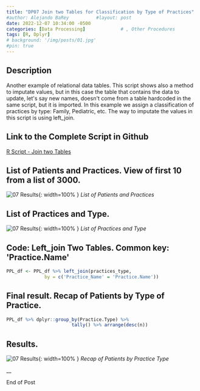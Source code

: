 ```yaml
---
title: "DP07 Join two Tables for Classification by Type of Practices"      # subtitle: "Description of R Scripts for data processing."
#author: Alejando BaRey          #layout: post
date: 2022-12-07 10:34:00 -0500
categories: [Data Processing]             # , Other Procedures
tags: [R, Dplyr]
# background: '/img/posts/01.jpg'
#pin: true
---
```


## Description

Another example of relational data tables. This script shows also a method to imputate values, but in this case the table that contains the data to update, let's say new names, doesn't come from a table hardcoded in the same script, but it is imported. In this example we assign a classification of practices by type: Family, Pediatric, etc. The way to imputate the values in this script is using left_join.

## Link to the Complete Script in Github
[R Script - Join two Tables](https://github.com/albarey33/Data_Analysis_R/blob/main/07%20Join%20two%20Tables%20for%20Classification%20by%20Type%20of%20Practices.R)


## List of Patients and Practices. View of first 10 from a list of 3000.
![07 Results](/images/DataProcess/07_First_10_Pts_w_Practices_Previous.PNG){: width=100% }   <!--# {: width="550" height="350" }-->
_List of Patients and Practices_

## List of Practices and Type.
![07 Results](/images/DataProcess/07_First_10_Practices_with_Type.PNG){: width=100% }   <!--# {: width="550" height="350" }-->
_List of Practices and Type_

## Code: Left_join Two Tables. Common key: 'Practice.Name'
```R
PPL_df <- PPL_df %>% left_join(practices_type, 
              by = c('Practice_Name' = 'Practice.Name'))
```

## Final result. Recap of Patients by Type of Practice.

```R
PPL_df %>% dplyr::group_by(Practice.Type) %>% 
                        tally() %>% arrange(desc(n))
```
## Results.
![07 Results](/images/DataProcess/07_Final_Count_of_Patient_by_Type_of_Practice.PNG){: width=100% }   <!--# {: width="550" height="350" }-->
_Recap of Patients by Practice Type_



__

End of Post


